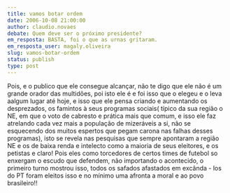 ```yaml
---
title: vamos botar ordem
date: 2006-10-08 21:00:00
author: claudio.novaes
debate: Quem deve ser o próximo presidente?
em_resposta: BASTA, foi o que as urnas gritaram.
em_resposta_user: magaly.oliveira
slug: vamos-botar-ordem
status: publish 
type: post
---
```


Pois, e o publico que ele consegue alcançar, não te digo que ele não é um grande orador das multidões, poi isto ele é e foi isso que o elegeu e o leva aalgum lugar até hoje, e isso que ele pensa criando e aumentando os desprezados, os famintos à seus programas sociais( típico da sua região o NE, em que o voto de cabresto e prática mais que comum, e isso ele faz atrelando cada vez mais a população de mizeráveis a si, não se esquecendo dos muitos espertos que pegam carona nas falhas desses programas), isto se revela nas pesquisas que sempre apontaram a região NE e os de baixa renda e intelecto como a maioria de seus eleitores, e os petistas e claro! Pois eles como torcedores de certos times de futebol so enxergam o escudo que defendem, não importando o acontecido, o primeiro turno mostrou isso, todos os safados afastados em excânda - los do PT foram eleitos isso e no mínimo uma afronta a moral e ao povo brasileiro!!  
